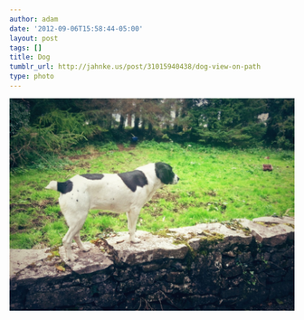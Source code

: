 ```yaml
---
author: adam
date: '2012-09-06T15:58:44-05:00'
layout: post
tags: []
title: Dog
tumblr_url: http://jahnke.us/post/31015940438/dog-view-on-path
type: photo
---
```


![](/media/tumblr_m9y7pxbzWI1qga9s2o1_1280.jpg)
